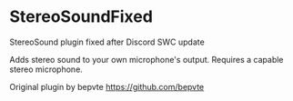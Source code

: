 # StereoSoundFixed
StereoSound plugin fixed after Discord SWC update

Adds stereo sound to your own microphone's output. Requires a capable stereo microphone.

Original plugin by bepvte https://github.com/bepvte
